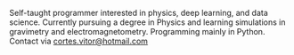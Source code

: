 Self-taught programmer interested in physics, deep learning, and data science. Currently pursuing a degree in Physics and learning simulations in gravimetry and electromagnetometry. Programming mainly in Python.
Contact via cortes.vitor@hotmail.com
